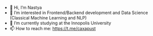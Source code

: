 - 👋 Hi, I’m Nastya
- 👀 I’m interested in Frontend/Backend development and Data Science (Classical Machine Learning and NLP) 
- 🌱 I’m currently studying at the Innopolis University
- 📫 How to reach me: https://t.me/caxapust

<!---
caxapb/caxapb is a ✨ special ✨ repository because its `README.md` (this file) appears on your GitHub profile.
You can click the Preview link to take a look at your changes.
--->
